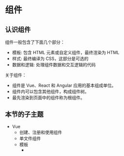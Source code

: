 # 组件

## 认识组件

组件一般包含了下面几个部分：

+ 模板: 包含 HTML 元素或自定义组件，最终渲染为 HTML
+ 样式: 最终编译为 CSS，这部分是可选的
+ 数据和逻辑: 处理组件数据和交互逻辑的代码

关于组件：

+ 组件是 Vue、React 和 Angular 应用的基本组成单位。
+ 组件内可以包含其他组件，构成组件树。
+ 最先渲染到页面中的组件称为根组件。

## 本节的子主题

+ Vue
  + 创建、注册和使用组件
  + 单文件组件
  + 模板
    + <template> 元素
    + [HTML 和插值](./vue/html.md)
    + v-* - 指令
      + [属性绑定](./vue/bind.md)
      + [显示或隐藏元素](./vue/show-if-else.md)
      + [循环](./vue/for.md)
      + 事件
      + 双向绑定
  + JSX
  + 数据
    + data
    + props
    + computed
  + 逻辑
    + 方法
    + watch
    + 生命周期
  + 样式
